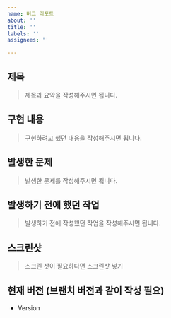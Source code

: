 ```yaml
---
name: 버그 리포트
about: ''
title: ''
labels: ''
assignees: ''

---
```


## 제목

> 제목과 요약을 작성해주시면 됩니다.

## 구현 내용

> 구현하려고 했던 내용을 작성해주시면 됩니다.

## 발생한 문제

> 발생한 문제를 작성해주시면 됩니다.

## 발생하기 전에 했던 작업

> 발생하기 전에 작성했던 작업을 작성해주시면 됩니다.

## 스크린샷

> 스크린 샷이 필요하다면 스크린샷 넣기

## 현재 버전 (브랜치 버전과 같이 작성 필요)
 - Version
